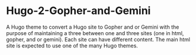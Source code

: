 # Hugo-2-Gopher-and-Gemini
A Hugo theme to convert a Hugo site to Gopher and or Gemini with the purpose of maintaining a three between one and three sites (one in html, gopher, and or gemini). Each site can have different content. The main html site is expected to use one of the many Hugo themes.
